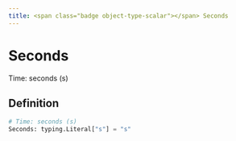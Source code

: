 ```yaml
---
title: <span class="badge object-type-scalar"></span> Seconds
---
```

# <span class="badge object-type-scalar"></span> Seconds

Time: seconds (s)

## Definition

```python
# Time: seconds (s)
Seconds: typing.Literal["s"] = "s"
```
